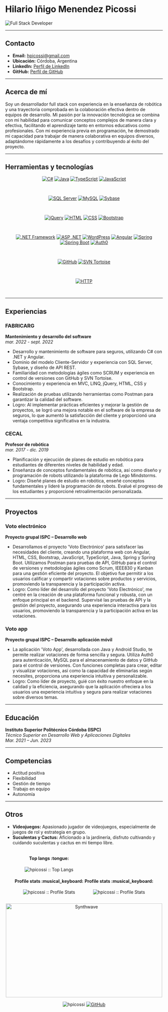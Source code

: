 # Hilario Iñigo Menendez Picossi

![Full Stack Developer](https://img.shields.io/badge/Full%20Stack%20Developer-Web-blue)


---

## Contacto

- **Email:** hpicossi@gmail.com
- **Ubicación:** Córdoba, Argentina
- **LinkedIn:** [Perfil de LinkedIn](https://www.linkedin.com/in/hilario-menendez/)
- **GitHub:** [Perfil de GitHub](https://github.com/hpicossi)

---

## Acerca de mí

Soy un desarrollador full stack con experiencia en la enseñanza de robótica y una trayectoria comprobada en la colaboración efectiva dentro de equipos de desarrollo. Mi pasión por la innovación tecnológica se combina con mi habilidad para comunicar conceptos complejos de manera clara y efectiva, facilitando el aprendizaje tanto en entornos educativos como profesionales. Con mi experiencia previa en programación, he demostrado mi capacidad para trabajar de manera colaborativa en equipos diversos, adaptándome rápidamente a los desafíos y contribuyendo al éxito del proyecto.

---

## Herramientas y tecnologías

<p align="center">
<a href="https://github.com/priyanshumay"><img src="https://img.shields.io/badge/C%23-239120.svg?style=for-the-badge&logo=c-sharp&logoColor=white&labelColor=239120" alt="C#"></a>
<a href="https://github.com/priyanshumay"><img src="https://img.shields.io/badge/Java-007396.svg?style=for-the-badge&logo=java&logoColor=white&labelColor=007396" alt="Java"></a>
<a href="https://github.com/priyanshumay"><img src="https://img.shields.io/badge/TypeScript-3178C6.svg?style=for-the-badge&logo=typescript&logoColor=white&labelColor=3178C6" alt="TypeScript"></a>
<a href="https://github.com/priyanshumay"><img src="https://img.shields.io/badge/JavaScript-F7DF1E.svg?style=for-the-badge&logo=javascript&logoColor=black&labelColor=F7DF1E" alt="JavaScript"></a>
</p><br>

<p align="center">
<a href="https://github.com/priyanshumay"><img src="https://img.shields.io/badge/SQL%20Server-CC2927.svg?style=for-the-badge&logo=microsoft-sql-server&logoColor=white&labelColor=CC2927" alt="SQL Server"></a>
<a href="https://github.com/priyanshumay"><img src="https://img.shields.io/badge/MySQL-4479A1.svg?style=for-the-badge&logo=mysql&logoColor=white&labelColor=4479A1" alt="MySQL"></a>
<a href="https://github.com/priyanshumay"><img src="https://img.shields.io/badge/Sybase-FF6600.svg?style=for-the-badge&logo=sybase&logoColor=white&labelColor=FF6600" alt="Sybase"></a>
</p><br>

<p align="center">
<a href="https://github.com/priyanshumay"><img src="https://img.shields.io/badge/jQuery-0769AD.svg?style=for-the-badge&logo=jquery&logoColor=white&labelColor=0769AD" alt="jQuery"></a>
<a href="https://github.com/priyanshumay"><img src="https://img.shields.io/badge/HTML5-E34F26.svg?style=for-the-badge&logo=html5&logoColor=white&labelColor=E34F26" alt="HTML"></a>
<a href="https://github.com/priyanshumay"><img src="https://img.shields.io/badge/CSS3-1572B6.svg?style=for-the-badge&logo=css3&logoColor=white&labelColor=1572B6" alt="CSS"></a>
<a href="https://github.com/priyanshumay"><img src="https://img.shields.io/badge/Bootstrap-563D7C.svg?style=for-the-badge&logo=bootstrap&logoColor=white&labelColor=563D7C" alt="Bootstrap"></a>
</p><br>

<p align="center">
<a href="https://github.com/priyanshumay"><img src="https://img.shields.io/badge/.NET-512BD4.svg?style=for-the-badge&logo=.net&logoColor=white&labelColor=512BD4" alt=".NET Framework"></a>
<a href="https://github.com/priyanshumay"><img src="https://img.shields.io/badge/ASP.NET-5C2D91.svg?style=for-the-badge&logo=.net&logoColor=white&labelColor=5C2D91" alt="ASP .NET"></a>
<a href="https://github.com/priyanshumay"><img src="https://img.shields.io/badge/WordPress-21759B.svg?style=for-the-badge&logo=wordpress&logoColor=white&labelColor=21759B" alt="WordPress"></a>
<a href="https://github.com/priyanshumay"><img src="https://img.shields.io/badge/Angular-DD0031.svg?style=for-the-badge&logo=angular&logoColor=white&labelColor=DD0031" alt="Angular"></a>
<a href="https://github.com/priyanshumay"><img src="https://img.shields.io/badge/Spring-6DB33F.svg?style=for-the-badge&logo=spring&logoColor=white&labelColor=6DB33F" alt="Spring"></a>
<a href="https://github.com/priyanshumay"><img src="https://img.shields.io/badge/Spring%20Boot-6DB33F.svg?style=for-the-badge&logo=spring-boot&logoColor=white&labelColor=6DB33F" alt="Spring Boot"></a>
<a href="https://github.com/priyanshumay"><img src="https://img.shields.io/badge/Auth0-EB5424.svg?style=for-the-badge&logo=auth0&logoColor=white&labelColor=EB5424" alt="Auth0"></a>
</p><br>

<p align="center">
<a href="https://github.com/priyanshumay"><img src="https://img.shields.io/badge/GitHub-181717.svg?style=for-the-badge&logo=github&logoColor=white&labelColor=181717" alt="GitHub"></a>
<a href="https://github.com/priyanshumay"><img src="https://img.shields.io/badge/SVN%20Tortoise-809CC9.svg?style=for-the-badge&logo=subversion&logoColor=white&labelColor=809CC9" alt="SVN Tortoise"></a>
</p><br>

<p align="center">
<a href="https://github.com/priyanshumay"><img src="https://img.shields.io/badge/HTTP-0059CC.svg?style=for-the-badge&logo=http&logoColor=white&labelColor=0059CC" alt="HTTP"></a>
</p><br>

---

## Experiencias

### FABRICARG
**Mantenimiento y desarrollo del software**  
*mar. 2022 - sept. 2022*

- Desarrollo y mantenimiento de software para seguros, utilizando C# con .NET y Angular.
- Dominio del modelo Cliente-Servidor y experiencia con SQL Server, Sybase, y diseño de API REST.
- Familiaridad con metodologías ágiles como SCRUM y experiencia en control de versiones con GitHub y SVN Tortoise.
- Conocimiento y experiencia en MVC, LINQ, jQuery, HTML, CSS y Bootstrap.
- Realización de pruebas utilizando herramientas como Postman para garantizar la calidad del software.
- Logro: Al implementar prácticas eficientes y mejorar la gestión de proyectos, se logró una mejora notable en el software de la empresa de seguros, lo que aumentó la satisfacción del cliente y proporcionó una ventaja competitiva significativa en la industria.

### CECAL
**Profesor de robótica**  
*mar. 2017 - dic. 2019*

- Planificación y ejecución de planes de estudio en robótica para estudiantes de diferentes niveles de habilidad y edad.
- Enseñanza de conceptos fundamentales de robótica, así como diseño y programación de robots utilizando la plataforma de Lego Mindstorms.
- Logro: Diseñé planes de estudio en robótica, enseñé conceptos fundamentales y lideré la programación de robots. Evalué el progreso de los estudiantes y proporcioné retroalimentación personalizada.

---

## Proyectos

### Voto electrónico
**Proyecto grupal ISPC – Desarrollo web**  

- Desarrollamos el proyecto 'Voto Electrónico' para satisfacer las necesidades del cliente, creando una plataforma web con Angular, HTML, CSS, Bootstrap, JavaScript, TypeScript, Java, Spring y Spring Boot. Utilizamos Postman para pruebas de API, GitHub para el control de versiones y metodologías ágiles como Scrum, IEEE830 y Kanban para una gestión eficiente del proyecto. El objetivo fue permitir a los usuarios calificar y compartir votaciones sobre productos y servicios, promoviendo la transparencia y la participación activa.
- Logro: Como líder del desarrollo del proyecto 'Voto Electrónico', me centré en la creación de una plataforma funcional y robusta, con un enfoque principal en el backend. Supervisé las pruebas de API y la gestión del proyecto, asegurando una experiencia interactiva para los usuarios, promoviendo la transparencia y la participación activa en las votaciones.

### Voto app
**Proyecto grupal ISPC – Desarrollo aplicación móvil**  

- La aplicación 'Voto App', desarrollada con Java y Android Studio, te permite realizar votaciones de forma sencilla y segura. Utiliza Auth0 para autenticación, MySQL para el almacenamiento de datos y GitHub para el control de versiones. Con funciones completas para crear, editar y visualizar votaciones, así como la capacidad de eliminarlas según necesites, proporciona una experiencia intuitiva y personalizable.
- Logro: Como líder de proyecto, guié con éxito nuestro enfoque en la calidad y la eficiencia, asegurando que la aplicación ofreciera a los usuarios una experiencia intuitiva y segura para realizar votaciones sobre diversos temas.

---

## Educación

**Instituto Superior Politécnico Córdoba (ISPC)**  
*Técnico Superior en Desarrollo Web y Aplicaciones Digitales*  
*Mar. 2021 – Jun. 2023*

---

## Competencias

- Actitud positiva
- Flexibilidad
- Gestión de tiempo
- Trabajo en equipo
- Autonomía

---

## Otros

- **Videojuegos:** Apasionado jugador de videojuegos, especialmente de juegos de rol y estrategia en grupo.
- **Suculentas y Cactus:** Aficionado a la jardinería, disfruto cultivando y cuidando suculentas y cactus en mi tiempo libre.

<div align="center">
    <div style="display: inline-block;">
        <h4 align="center">Top langs :tongue:</h4>
        <p align="center"><img src="https://github-readme-stats.vercel.app/api/top-langs/?username=hpicossi&langs_count=10&theme=tokyonight&layout=compact" alt="hpicossi :: Top Langs" /></p>
        <h4 align="center">Profile stats :musical_keyboard:</h4>
        <p align="center"><img src="https://github-readme-stats.vercel.app/api?username=hpicossi&show_icons=true&theme=synthwave" alt="hpicossi :: Profile Stats" /></p>
    </div>
    <div style="display: inline-block;">
        <h4 align="center">Profile stats :musical_keyboard:</h4>
        <p align="center"><img src="https://github-readme-stats.vercel.app/api?username=hpicossi&show_icons=true&theme=synthwave" alt="hpicossi :: Profile Stats" /></p>
    </div>
</div>

<p align="center"><img src="https://thumbs.gfycat.com/GoodnaturedFondGaur-size_restricted.gif" alt="Synthwave" height="300" width="500"></p>

<p align="center">
 <img src="https://komarev.com/ghpvc/?username=hpicossi" alt="hpicossi" />
 <a href="https://github.com/hpicossi"><img src="https://img.shields.io/github/followers/hpicossi.svg?label=GitHub&style=social" alt="GitHub"></a>
</p>






